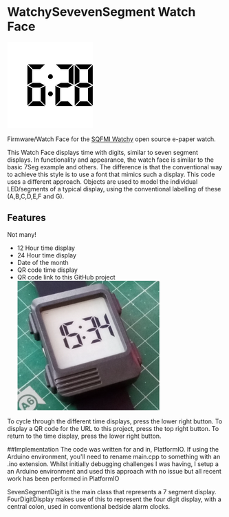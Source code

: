 # WatchySevevenSegment Watch Face
![WatchySevenSegment screenshot](./watchysevensegment_screen.png)

Firmware/Watch Face for the [SQFMI Watchy](https://watchy.sqfmi.com/) open source e-paper watch.

This Watch Face displays time with digits, similar to seven segment displays. In functionality and appearance, the watch face
is similar to the basic 7Seg example and others. The difference is that the conventional way to achieve this style is to use
a font that mimics such a display. This code uses a different approach. Objects are used to model the individual LED/segments 
of a typical display, using the conventional labelling of these (A,B,C,D,E,F and G).

## Features
Not many!
- 12 Hour time display
- 24 Hour time display
- Date of the month
- QR code time display
- QR code link to this GitHub project
![WatchySevenSegment displaying QR code](./WatchySevenSegment_1.png)


To cycle through the different time displays, press the lower right button. To display a QR code for the URL to this project,
press the top right button. To return to the time display, press the lower right button.

##Implementation
The code was written for and in, PlatformIO. If using the Arduino environment, you'll need to rename main.cpp to something with
an .ino extension. Whilst initially debugging challenges I was having, I setup a an Arduino environment and used this approach
with no issue but all recent work has been performed in PlatformIO

SevenSegmentDigit is the main class that represents a 7 segment display. FourDigitDisplay makes use of this to represent the
four digit display, with a central colon, used in conventional bedside alarm clocks.
